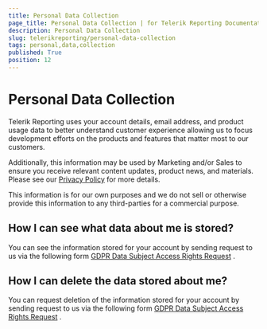 ```yaml
---
title: Personal Data Collection
page_title: Personal Data Collection | for Telerik Reporting Documentation
description: Personal Data Collection
slug: telerikreporting/personal-data-collection
tags: personal,data,collection
published: True
position: 12
---
```


# Personal Data Collection



Telerik Reporting uses your account details, email address, and product usage data to better understand customer experience         allowing us to focus development efforts on the products and features that matter most to our customers.       

Additionally, this information may be used by Marketing and/or Sales to ensure you receive relevant content updates,         product news, and materials. Please see our          [Privacy Policy](https://www.progress.com/legal/privacy-policy)          for more details.       

This information is for our own purposes and we do not sell or otherwise provide this information to any third-parties for a         commercial purpose.       

## How I can see what data about me is stored?

You can see the information stored for your account by sending request to us via the following form                       [GDPR Data Subject Access Rights Request](https://app.onetrust.com/app/#/webform/7897e80a-b8a4-4797-883a-bdacfe1ab8e4) .         

## How I can delete the data stored about me?

You can request deletion of the information stored for your account by sending request to us via the following form   [GDPR Data Subject Access Rights Request](https://app.onetrust.com/app/#/webform/7897e80a-b8a4-4797-883a-bdacfe1ab8e4) .         
